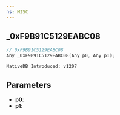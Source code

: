 ```yaml
---
ns: MISC
---
```

## _0xF9B91C5129EABC08

```c
// 0xF9B91C5129EABC08
Any _0xF9B91C5129EABC08(Any p0, Any p1);
```

```
NativeDB Introduced: v1207
```

## Parameters
* **p0**:
* **p1**:
